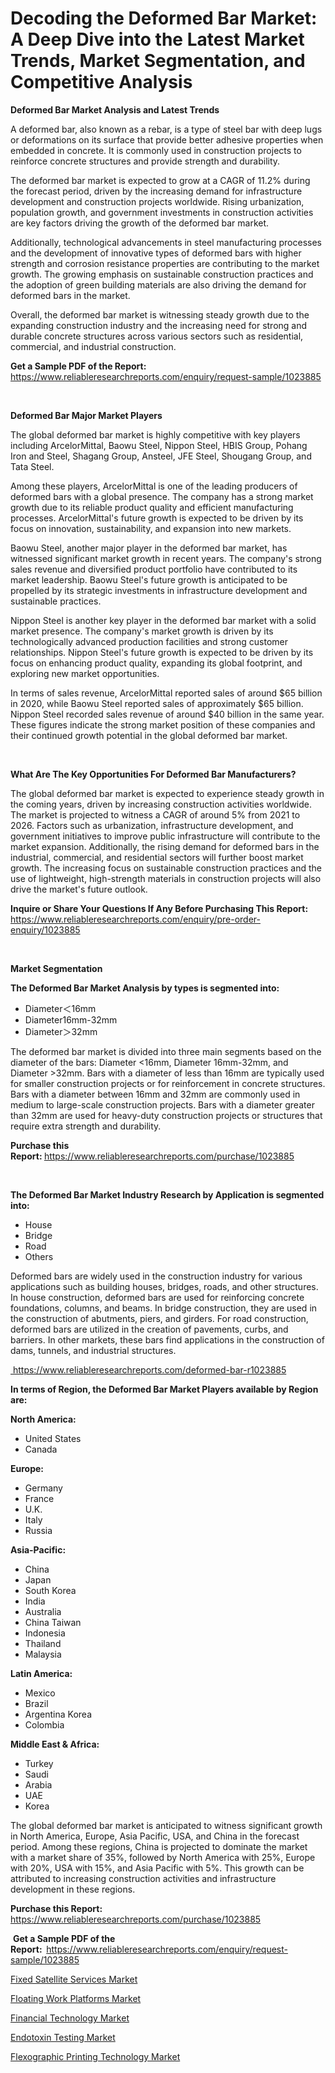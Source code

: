 <p><h1>Decoding the Deformed Bar Market: A Deep Dive into the Latest Market Trends, Market Segmentation, and Competitive Analysis</h1></p><p><strong>Deformed Bar Market Analysis and Latest Trends</strong></p>
<p><p>A deformed bar, also known as a rebar, is a type of steel bar with deep lugs or deformations on its surface that provide better adhesive properties when embedded in concrete. It is commonly used in construction projects to reinforce concrete structures and provide strength and durability.</p><p>The deformed bar market is expected to grow at a CAGR of 11.2% during the forecast period, driven by the increasing demand for infrastructure development and construction projects worldwide. Rising urbanization, population growth, and government investments in construction activities are key factors driving the growth of the deformed bar market.</p><p>Additionally, technological advancements in steel manufacturing processes and the development of innovative types of deformed bars with higher strength and corrosion resistance properties are contributing to the market growth. The growing emphasis on sustainable construction practices and the adoption of green building materials are also driving the demand for deformed bars in the market.</p><p>Overall, the deformed bar market is witnessing steady growth due to the expanding construction industry and the increasing need for strong and durable concrete structures across various sectors such as residential, commercial, and industrial construction.</p></p>
<p><strong>Get a Sample PDF of the Report:&nbsp;</strong> <a href="https://www.reliableresearchreports.com/enquiry/request-sample/1023885">https://www.reliableresearchreports.com/enquiry/request-sample/1023885</a></p>
<p>&nbsp;</p>
<p><strong>Deformed Bar Major Market Players</strong></p>
<p><p>The global deformed bar market is highly competitive with key players including ArcelorMittal, Baowu Steel, Nippon Steel, HBIS Group, Pohang Iron and Steel, Shagang Group, Ansteel, JFE Steel, Shougang Group, and Tata Steel.</p><p>Among these players, ArcelorMittal is one of the leading producers of deformed bars with a global presence. The company has a strong market growth due to its reliable product quality and efficient manufacturing processes. ArcelorMittal's future growth is expected to be driven by its focus on innovation, sustainability, and expansion into new markets.</p><p>Baowu Steel, another major player in the deformed bar market, has witnessed significant market growth in recent years. The company's strong sales revenue and diversified product portfolio have contributed to its market leadership. Baowu Steel's future growth is anticipated to be propelled by its strategic investments in infrastructure development and sustainable practices.</p><p>Nippon Steel is another key player in the deformed bar market with a solid market presence. The company's market growth is driven by its technologically advanced production facilities and strong customer relationships. Nippon Steel's future growth is expected to be driven by its focus on enhancing product quality, expanding its global footprint, and exploring new market opportunities.</p><p>In terms of sales revenue, ArcelorMittal reported sales of around $65 billion in 2020, while Baowu Steel reported sales of approximately $65 billion. Nippon Steel recorded sales revenue of around $40 billion in the same year. These figures indicate the strong market position of these companies and their continued growth potential in the global deformed bar market.</p></p>
<p>&nbsp;</p>
<p><strong>What Are The Key Opportunities For Deformed Bar Manufacturers?</strong></p>
<p><p>The global deformed bar market is expected to experience steady growth in the coming years, driven by increasing construction activities worldwide. The market is projected to witness a CAGR of around 5% from 2021 to 2026. Factors such as urbanization, infrastructure development, and government initiatives to improve public infrastructure will contribute to the market expansion. Additionally, the rising demand for deformed bars in the industrial, commercial, and residential sectors will further boost market growth. The increasing focus on sustainable construction practices and the use of lightweight, high-strength materials in construction projects will also drive the market's future outlook.</p></p>
<p><strong>Inquire or Share Your Questions If Any Before Purchasing This Report:</strong> <a href="https://www.reliableresearchreports.com/enquiry/pre-order-enquiry/1023885">https://www.reliableresearchreports.com/enquiry/pre-order-enquiry/1023885</a></p>
<p>&nbsp;</p>
<p><strong>Market Segmentation</strong></p>
<p><strong>The Deformed Bar Market Analysis by types is segmented into:</strong></p>
<p><ul><li>Diameter＜16mm</li><li>Diameter16mm-32mm</li><li>Diameter＞32mm</li></ul></p>
<p><p>The deformed bar market is divided into three main segments based on the diameter of the bars: Diameter <16mm, Diameter 16mm-32mm, and Diameter >32mm. Bars with a diameter of less than 16mm are typically used for smaller construction projects or for reinforcement in concrete structures. Bars with a diameter between 16mm and 32mm are commonly used in medium to large-scale construction projects. Bars with a diameter greater than 32mm are used for heavy-duty construction projects or structures that require extra strength and durability.</p></p>
<p><strong>Purchase this Report:&nbsp;</strong><a href="https://www.reliableresearchreports.com/purchase/1023885">https://www.reliableresearchreports.com/purchase/1023885</a></p>
<p>&nbsp;</p>
<p><strong>The Deformed Bar Market Industry Research by Application is segmented into:</strong></p>
<p><ul><li>House</li><li>Bridge</li><li>Road</li><li>Others</li></ul></p>
<p><p>Deformed bars are widely used in the construction industry for various applications such as building houses, bridges, roads, and other structures. In house construction, deformed bars are used for reinforcing concrete foundations, columns, and beams. In bridge construction, they are used in the construction of abutments, piers, and girders. For road construction, deformed bars are utilized in the creation of pavements, curbs, and barriers. In other markets, these bars find applications in the construction of dams, tunnels, and industrial structures.</p></p>
<p><a href="https://www.reliableresearchreports.com/deformed-bar-r1023885">&nbsp;https://www.reliableresearchreports.com/deformed-bar-r1023885</a></p>
<p><strong>In terms of Region, the Deformed Bar Market Players available by Region are:</strong></p>
<p>
    <p> <strong> North America: </strong>
        <ul>
            <li>United States</li>
            <li>Canada</li>
        </ul>
        </p> 
    <p> <strong> Europe: </strong>
        <ul>
            <li>Germany</li>
            <li>France</li>
            <li>U.K.</li>
            <li>Italy</li>
            <li>Russia</li>
        </ul>
        </p> 
    <p> <strong> Asia-Pacific: </strong>
        <ul>
            <li>China</li>
            <li>Japan</li>
            <li>South Korea</li>
            <li>India</li>
            <li>Australia</li>
            <li>China Taiwan</li>
            <li>Indonesia</li>
            <li>Thailand</li>
            <li>Malaysia</li>
        </ul>
        </p> 
    <p> <strong> Latin America: </strong>
        <ul>
            <li>Mexico</li>
            <li>Brazil</li>
            <li>Argentina Korea</li>
            <li>Colombia</li>
        </ul>
        </p> 
    <p> <strong> Middle East & Africa: </strong>
        <ul>
            <li>Turkey</li>
            <li>Saudi</li>
            <li>Arabia</li>
            <li>UAE</li>
            <li>Korea</li>
        </ul>
    </p>
    </p>
<p><p>The global deformed bar market is anticipated to witness significant growth in North America, Europe, Asia Pacific, USA, and China in the forecast period. Among these regions, China is projected to dominate the market with a market share of 35%, followed by North America with 25%, Europe with 20%, USA with 15%, and Asia Pacific with 5%. This growth can be attributed to increasing construction activities and infrastructure development in these regions.</p></p>
<p><strong>Purchase this Report: </strong><a href="https://www.reliableresearchreports.com/purchase/1023885">https://www.reliableresearchreports.com/purchase/1023885</a></p>
<p>&nbsp;<strong>Get a Sample PDF of the Report:&nbsp;&nbsp;</strong><a href="https://www.reliableresearchreports.com/enquiry/request-sample/1023885">https://www.reliableresearchreports.com/enquiry/request-sample/1023885</a></p>
<p><strong></strong></p>
<p><p><a href="https://github.com/rslnowrouzi/Market-Research-Report-List-1/blob/main/fixed-satellite-services-market.md">Fixed Satellite Services Market</a></p><p><a href="https://github.com/Raeloodard576457/Market-Research-Report-List-1/blob/main/floating-work-platforms-market.md">Floating Work Platforms Market</a></p><p><a href="https://github.com/vregtldg37/Market-Research-Report-List-1/blob/main/financial-technology-market.md">Financial Technology Market</a></p><p><a href="https://github.com/labibmmn112/Market-Research-Report-List-1/blob/main/endotoxin-testing-market.md">Endotoxin Testing Market</a></p><p><a href="https://github.com/LiamKanenood/Market-Research-Report-List-1/blob/main/flexographic-printing-technology-market.md">Flexographic Printing Technology Market</a></p></p>